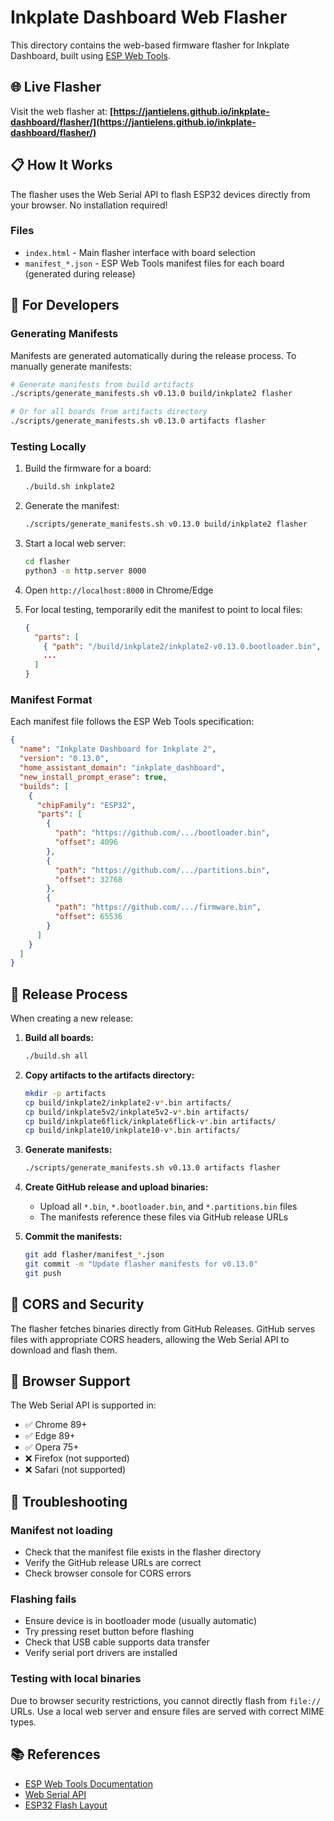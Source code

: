# Inkplate Dashboard Web Flasher

This directory contains the web-based firmware flasher for Inkplate Dashboard, built using [ESP Web Tools](https://esphome.github.io/esp-web-tools/).

## 🌐 Live Flasher

Visit the web flasher at: **[https://jantielens.github.io/inkplate-dashboard/flasher/](https://jantielens.github.io/inkplate-dashboard/flasher/)**

## 📋 How It Works

The flasher uses the Web Serial API to flash ESP32 devices directly from your browser. No installation required!

### Files

- `index.html` - Main flasher interface with board selection
- `manifest_*.json` - ESP Web Tools manifest files for each board (generated during release)

## 🔧 For Developers

### Generating Manifests

Manifests are generated automatically during the release process. To manually generate manifests:

```bash
# Generate manifests from build artifacts
./scripts/generate_manifests.sh v0.13.0 build/inkplate2 flasher

# Or for all boards from artifacts directory
./scripts/generate_manifests.sh v0.13.0 artifacts flasher
```

### Testing Locally

1. Build the firmware for a board:
   ```bash
   ./build.sh inkplate2
   ```

2. Generate the manifest:
   ```bash
   ./scripts/generate_manifests.sh v0.13.0 build/inkplate2 flasher
   ```

3. Start a local web server:
   ```bash
   cd flasher
   python3 -m http.server 8000
   ```

4. Open `http://localhost:8000` in Chrome/Edge

5. For local testing, temporarily edit the manifest to point to local files:
   ```json
   {
     "parts": [
       { "path": "/build/inkplate2/inkplate2-v0.13.0.bootloader.bin", "offset": 4096 },
       ...
     ]
   }
   ```

### Manifest Format

Each manifest file follows the ESP Web Tools specification:

```json
{
  "name": "Inkplate Dashboard for Inkplate 2",
  "version": "0.13.0",
  "home_assistant_domain": "inkplate_dashboard",
  "new_install_prompt_erase": true,
  "builds": [
    {
      "chipFamily": "ESP32",
      "parts": [
        {
          "path": "https://github.com/.../bootloader.bin",
          "offset": 4096
        },
        {
          "path": "https://github.com/.../partitions.bin",
          "offset": 32768
        },
        {
          "path": "https://github.com/.../firmware.bin",
          "offset": 65536
        }
      ]
    }
  ]
}
```

## 🚀 Release Process

When creating a new release:

1. **Build all boards:**
   ```bash
   ./build.sh all
   ```

2. **Copy artifacts to the artifacts directory:**
   ```bash
   mkdir -p artifacts
   cp build/inkplate2/inkplate2-v*.bin artifacts/
   cp build/inkplate5v2/inkplate5v2-v*.bin artifacts/
   cp build/inkplate6flick/inkplate6flick-v*.bin artifacts/
   cp build/inkplate10/inkplate10-v*.bin artifacts/
   ```

3. **Generate manifests:**
   ```bash
   ./scripts/generate_manifests.sh v0.13.0 artifacts flasher
   ```

4. **Create GitHub release and upload binaries:**
   - Upload all `*.bin`, `*.bootloader.bin`, and `*.partitions.bin` files
   - The manifests reference these files via GitHub release URLs

5. **Commit the manifests:**
   ```bash
   git add flasher/manifest_*.json
   git commit -m "Update flasher manifests for v0.13.0"
   git push
   ```

## 🔐 CORS and Security

The flasher fetches binaries directly from GitHub Releases. GitHub serves files with appropriate CORS headers, allowing the Web Serial API to download and flash them.

## 📱 Browser Support

The Web Serial API is supported in:
- ✅ Chrome 89+
- ✅ Edge 89+
- ✅ Opera 75+
- ❌ Firefox (not supported)
- ❌ Safari (not supported)

## 🐛 Troubleshooting

### Manifest not loading
- Check that the manifest file exists in the flasher directory
- Verify the GitHub release URLs are correct
- Check browser console for CORS errors

### Flashing fails
- Ensure device is in bootloader mode (usually automatic)
- Try pressing reset button before flashing
- Check that USB cable supports data transfer
- Verify serial port drivers are installed

### Testing with local binaries
Due to browser security restrictions, you cannot directly flash from `file://` URLs. Use a local web server and ensure files are served with correct MIME types.

## 📚 References

- [ESP Web Tools Documentation](https://esphome.github.io/esp-web-tools/)
- [Web Serial API](https://developer.mozilla.org/en-US/docs/Web/API/Web_Serial_API)
- [ESP32 Flash Layout](https://docs.espressif.com/projects/esp-idf/en/latest/esp32/api-guides/partition-tables.html)
